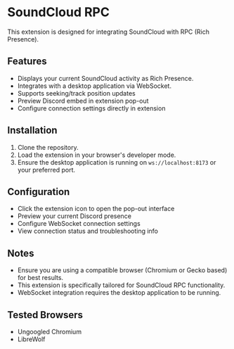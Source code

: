 # SoundCloud RPC

This extension is designed for integrating SoundCloud with RPC (Rich Presence).

## Features

- Displays your current SoundCloud activity as Rich Presence.
- Integrates with a desktop application via WebSocket.
- Supports seeking/track position updates
- Preview Discord embed in extension pop-out
- Configure connection settings directly in extension

## Installation

1. Clone the repository.
2. Load the extension in your browser's developer mode.
3. Ensure the desktop application is running on `ws://localhost:8173` or your preferred port.

## Configuration

- Click the extension icon to open the pop-out interface
- Preview your current Discord presence
- Configure WebSocket connection settings
- View connection status and troubleshooting info

## Notes

- Ensure you are using a compatible browser (Chromium or Gecko based) for best results.
- This extension is specifically tailored for SoundCloud RPC functionality.
- WebSocket integration requires the desktop application to be running.

## Tested Browsers

- Ungoogled Chromium
- LibreWolf
